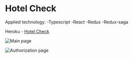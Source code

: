 # Hotel Check

Applied technology:
-Typescript
-React
-Redux
-Redux-saga

Heroku - [Hotel Check](https://gilead-hotel-search.herokuapp.com/)

![Main page](./src/assets/hotelCheck3.jpg)

![Authorization page](./src/assets/hotelCheck2.jpg)
